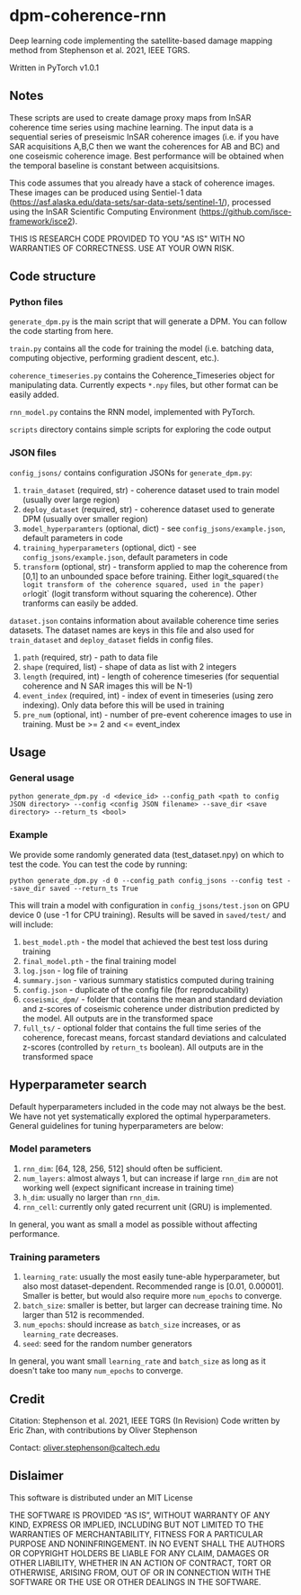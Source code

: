 # dpm-coherence-rnn

Deep learning code implementing the satellite-based damage mapping method from Stephenson et al. 2021, IEEE TGRS. 

Written in PyTorch v1.0.1

## Notes 

These scripts are used to create damage proxy maps from InSAR coherence time series using machine learning. The input data is a sequential series of preseismic InSAR coherence images (i.e. if you have SAR acquisitions A,B,C then we want the coherences for AB and BC) and one coseismic coherence image. Best performance will be obtained when the temporal baseline is constant between acquisitsions.

This code assumes that you already have a stack of coherence images. These images can be produced using Sentiel-1 data (https://asf.alaska.edu/data-sets/sar-data-sets/sentinel-1/), processed using the InSAR Scientific Computing Environment (https://github.com/isce-framework/isce2).

THIS IS RESEARCH CODE PROVIDED TO YOU "AS IS" WITH NO WARRANTIES OF CORRECTNESS. USE AT YOUR OWN RISK.

## Code structure

### Python files

`generate_dpm.py` is the main script that will generate a DPM. You can follow the code starting from here.

`train.py` contains all the code for training the model (i.e. batching data, computing objective, performing gradient descent, etc.).

`coherence_timeseries.py` contains the Coherence_Timeseries object for manipulating data. Currently expects `*.npy` files, but other format can be easily added. 

`rnn_model.py` contains the RNN model, implemented with PyTorch.

`scripts` directory contains simple scripts for exploring the code output

### JSON files

`config_jsons/` contains configuration JSONs for `generate_dpm.py`:
1. `train_dataset` (required, str) - coherence dataset used to train model (usually over large region)
2. `deploy_dataset` (required, str) - coherence dataset used to generate DPM (usually over smaller region)
3. `model_hyperparamters` (optional, dict) - see `config_jsons/example.json`, default parameters in code
4. `training_hyperparameters` (optional, dict) - see `config_jsons/example.json`, default parameters in code
5. `transform` (optional, str) - transform applied to map the coherence from [0,1] to an unbounded space before training. Either logit_squared` (the logit transform of the coherence squared, used in the paper) or `logit` (logit transform without squaring the coherence). Other tranforms can easily be added. 

`dataset.json` contains information about available coherence time series datasets. The dataset names are keys in this file and also used for `train_dataset` and `deploy_dataset` fields in config files.  
1. `path` (required, str) - path to data file
2. `shape` (required, list) - shape of data as list with 2 integers
3. `length` (required, int) - length of coherence timeseries (for sequential coherence and N SAR images this will be N-1)
4. `event_index` (required, int) - index of event in timeseries (using zero indexing). Only data before this will be used in training
5. `pre_num` (optional, int) - number of pre-event coherence images to use in training. Must be >= 2 and <= event_index 

## Usage

### General usage

`python generate_dpm.py -d <device_id> --config_path <path to config JSON directory> --config <config JSON filename> --save_dir <save directory> --return_ts <bool>`

### Example
We provide some randomly generated data (test_dataset.npy) on which to test the code. You can test the code by running: 

`python generate_dpm.py -d 0 --config_path config_jsons --config test --save_dir saved --return_ts True`

This will train a model with configuration in `config_jsons/test.json` on GPU device 0 (use -1 for CPU training). Results will be saved in `saved/test/` and will include:
1. `best_model.pth` - the model that achieved the best test loss during training
2. `final_model.pth` - the final training model 
3. `log.json` - log file of training
4. `summary.json` - various summary statistics computed during training
5. `config.json` - duplicate of the config file (for reproducability)
6. `coseismic_dpm/` - folder that contains the mean and standard deviation and z-scores of coseismic coherence under distribution predicted by the model. All outputs are in the transformed space
7. `full_ts/` - optional folder that contains the full time series of the coherence, forecast means, forcast standard deviations and calculated z-scores (controlled by `return_ts` boolean). All outputs are in the transformed space 

## Hyperparameter search

Default hyperparameters included in the code may not always be the best. We have not yet systematically explored the optimal hyperparameters. General guidelines for tuning hyperparameters are below:

### Model parameters

1. `rnn_dim`: [64, 128, 256, 512] should often be sufficient.
2. `num_layers`: almost always 1, but can increase if large `rnn_dim` are not working well (expect significant increase in training time)
3. `h_dim`: usually no larger than `rnn_dim`.
4. `rnn_cell`: currently only gated recurrent unit (GRU) is implemented.

In general, you want as small a model as possible without affecting performance.

### Training parameters

1. `learning_rate`: usually the most easily tune-able hyperparameter, but also most dataset-dependent. Recommended range is [0.01, 0.00001]. Smaller is better, but would also require more `num_epochs` to converge.
2. `batch_size`: smaller is better, but larger can decrease training time. No larger than 512 is recommended.
3. `num_epochs`: should increase as `batch_size` increases, or as `learning_rate` decreases. 
4. `seed`: seed for the random number generators 

In general, you want small `learning_rate` and `batch_size` as long as it doesn't take too many `num_epochs` to converge.

## Credit 

Citation: Stephenson et al. 2021, IEEE TGRS (In Revision)
Code written by Eric Zhan, with contributions by Oliver Stephenson 

Contact: oliver.stephenson@caltech.edu

## Dislaimer
This software is distributed under an MIT License 

THE SOFTWARE IS PROVIDED “AS IS”, WITHOUT WARRANTY OF ANY KIND, EXPRESS OR IMPLIED, INCLUDING BUT NOT LIMITED TO THE WARRANTIES OF MERCHANTABILITY, FITNESS FOR A PARTICULAR PURPOSE AND NONINFRINGEMENT. IN NO EVENT SHALL THE AUTHORS OR COPYRIGHT HOLDERS BE LIABLE FOR ANY CLAIM, DAMAGES OR OTHER LIABILITY, WHETHER IN AN ACTION OF CONTRACT, TORT OR OTHERWISE, ARISING FROM, OUT OF OR IN CONNECTION WITH THE SOFTWARE OR THE USE OR OTHER DEALINGS IN THE SOFTWARE.


